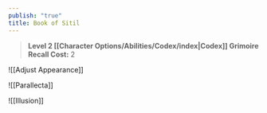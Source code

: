 ```yaml
---
publish: "true"
title: Book of Sitil
---
```

> **Level 2 [[Character Options/Abilities/Codex/index|Codex]] Grimoire**
> **Recall Cost:** 2

![[Adjust Appearance]]

![[Parallecta]]

![[Illusion]]
